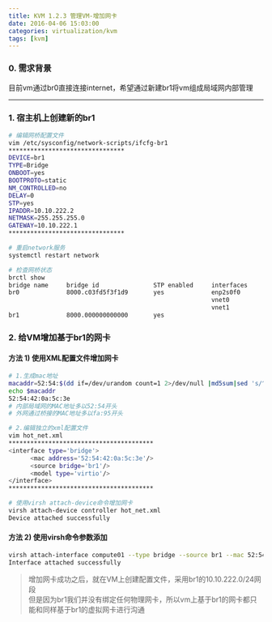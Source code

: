```yaml
---
title: KVM 1.2.3 管理VM-增加网卡
date: 2016-04-06 15:03:00
categories: virtualization/kvm
tags: [kvm]
---
```


### 0. 需求背景
目前vm通过br0直接连接internet，希望通过新建br1将vm组成局域网内部管理

---

### 1. 宿主机上创建新的br1
``` bash
# 编辑网桥配置文件
vim /etc/sysconfig/network-scripts/ifcfg-br1
********************************
DEVICE=br1
TYPE=Bridge
ONBOOT=yes
BOOTPROTO=static
NM_CONTROLLED=no
DELAY=0
STP=yes
IPADDR=10.10.222.2
NETMASK=255.255.255.0
GATEWAY=10.10.222.1
********************************

# 重启network服务
systemctl restart network

# 检查网桥状态
brctl show
bridge name     bridge id               STP enabled     interfaces
br0             8000.c03fd5f3f1d9       yes             enp2s0f0
                                                        vnet0
                                                        vnet1
br1             8000.000000000000       yes
```

### 2. 给VM增加基于br1的网卡
#### 方法 1) 使用XML配置文件增加网卡
``` bash
# 1.生成mac地址
macaddr=52:54:$(dd if=/dev/urandom count=1 2>/dev/null |md5sum|sed 's/^\(..\)\(..\)\(..\)\(..\).*$/\1:\2:\3:\4/')
echo $macaddr
52:54:42:0a:5c:3e
# 内部局域网的MAC地址多以52:54开头
# 外网通过桥接的MAC地址多以fa:95开头

# 2.编辑独立的xml配置文件
vim hot_net.xml
****************************************
<interface type='bridge'>
      <mac address='52:54:42:0a:5c:3e'/>
      <source bridge='br1'/>
      <model type='virtio'/>
</interface>
****************************************

# 使用virsh attach-device命令增加网卡
virsh attach-device controller hot_net.xml
Device attached successfully
```

#### 方法 2) 使用virsh命令参数添加
``` bash
virsh attach-interface compute01 --type bridge --source br1 --mac 52:54:79:16:70:16 --live
Interface attached successfully
```
> 增加网卡成功之后，就在VM上创建配置文件，采用br1的10.10.222.0/24网段  
但是因为br1我们并没有绑定任何物理网卡，所以vm上基于br1的网卡都只能和同样基于br1的虚拟网卡进行沟通
